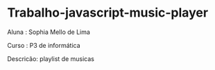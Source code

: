 # Trabalho-javascript-music-player
Aluna : Sophia Mello de Lima

Curso : P3 de informática

Descricão: playlist de musicas 
